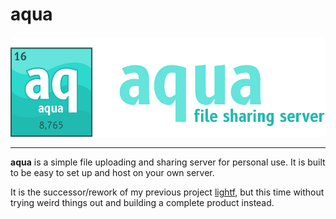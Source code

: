 # aqua

<img src="./.github/assets/aqua_banner.png" height="160" />

---

**aqua** is a simple file uploading and sharing server for personal use. It is built to be easy to set up and host on your own server.

It is the successor/rework of my previous project [lightf](https://github.com/Superioz/lightf), but this time without trying weird things out and building a complete product instead.
